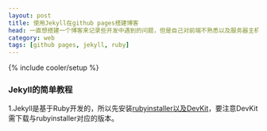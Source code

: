 ```yaml
---
layout: post
title: 使用Jekyll在github pages搭建博客
head: 一直想搭建一个博客来记录些开发中遇到的问题，但是自己对前端不熟悉以及服务器主机等等原因，迟迟买有行动起来。后来发现了github pages这个东西，可以支持用户在github上搭建个人博客，于是乎开始折腾起Jekyll了。
category: web
tags: [github pages, jekyll, ruby]
---
```

{% include cooler/setup %}

### Jekyll的简单教程 ###
1.Jekyll是基于Ruby开发的，所以先安装[rubyinstaller以及DevKit][1]，要注意DevKit需下载与rubyinstaller对应的版本。


[1]: http://rubyinstaller.org/downloads/
